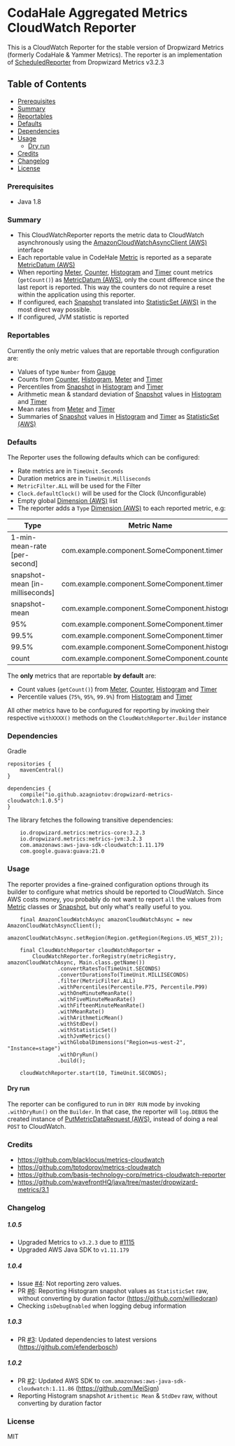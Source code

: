 # CodaHale Aggregated Metrics CloudWatch Reporter

This is a CloudWatch Reporter for the stable version of Dropwizard Metrics (formerly CodaHale & Yammer Metrics). The reporter is an implementation of [ScheduledReporter](http://metrics.dropwizard.io/3.2.3/apidocs/com/codahale/metrics/ScheduledReporter.html) from Dropwizard Metrics v3.2.3 

## Table of Contents

  - [Prerequisites](#prerequisites)
  - [Summary](#summary)
  - [Reportables](#reportables)
  - [Defaults](#defaults)
  - [Dependencies](#dependencies)
  - [Usage](#usage)
    - [Dry run](#dry-run)
  - [Credits](#credits)
  - [Changelog](#changelog)
  - [License](#license)

### Prerequisites

- Java 1.8

### Summary

- This CloudWatchReporter reports the metric data to CloudWatch asynchronously using the [AmazonCloudWatchAsyncClient (AWS)](http://docs.aws.amazon.com/AWSJavaSDK/latest/javadoc/com/amazonaws/services/cloudwatch/AmazonCloudWatchAsyncClient.html) interface 
- Each reportable value in CodeHale [Metric](http://metrics.dropwizard.io/3.2.3/apidocs/com/codahale/metrics/Metric.html) is reported as a separate [MetricDatum (AWS)](http://docs.aws.amazon.com/AWSJavaSDK/latest/javadoc/com/amazonaws/services/cloudwatch/model/MetricDatum.html) 
- When reporting [Meter](http://metrics.dropwizard.io/3.2.3/apidocs/com/codahale/metrics/Meter.html), [Counter](http://metrics.dropwizard.io/3.2.3/apidocs/com/codahale/metrics/Counter.html), [Histogram](http://metrics.dropwizard.io/3.2.3/apidocs/com/codahale/metrics/Histogram.html) and [Timer](http://metrics.dropwizard.io/3.2.3/apidocs/com/codahale/metrics/Timer.html) count metrics (`getCount()`) as [MetricDatum (AWS)](http://docs.aws.amazon.com/AWSJavaSDK/latest/javadoc/com/amazonaws/services/cloudwatch/model/MetricDatum.html), only the count difference since the last report is reported. This way the counters do not require a reset within the application using this reporter.
- If configured, each [Snapshot](http://metrics.dropwizard.io/3.2.3/apidocs/com/codahale/metrics/Snapshot.html) translated into [StatisticSet (AWS)](http://docs.aws.amazon.com/AWSJavaSDK/latest/javadoc/com/amazonaws/services/cloudwatch/model/StatisticSet.html) in the most direct way possible.
- If configured, JVM statistic is reported

### Reportables

Currently the only metric values that are reportable through configuration are:

- Values of type `Number` from [Gauge](http://metrics.dropwizard.io/3.2.3/apidocs/com/codahale/metrics/Gauge.html)
- Counts from [Counter](http://metrics.dropwizard.io/3.2.3/apidocs/com/codahale/metrics/Counter.html), [Histogram](http://metrics.dropwizard.io/3.2.3/apidocs/com/codahale/metrics/Histogram.html), [Meter](http://metrics.dropwizard.io/3.2.3/apidocs/com/codahale/metrics/Meter.html) and [Timer](http://metrics.dropwizard.io/3.2.3/apidocs/com/codahale/metrics/Timer.html)
- Percentiles from [Snapshot](http://metrics.dropwizard.io/3.2.3/apidocs/com/codahale/metrics/Snapshot.html) in [Histogram](http://metrics.dropwizard.io/3.2.3/apidocs/com/codahale/metrics/Histogram.html) and [Timer](http://metrics.dropwizard.io/3.2.3/apidocs/com/codahale/metrics/Timer.html)
- Arithmetic mean & standard deviation of [Snapshot](http://metrics.dropwizard.io/3.2.3/apidocs/com/codahale/metrics/Snapshot.html) values in [Histogram](http://metrics.dropwizard.io/3.2.3/apidocs/com/codahale/metrics/Histogram.html) and [Timer](http://metrics.dropwizard.io/3.2.3/apidocs/com/codahale/metrics/Timer.html)
- Mean rates from [Meter](http://metrics.dropwizard.io/3.2.3/apidocs/com/codahale/metrics/Meter.html) and [Timer](http://metrics.dropwizard.io/3.2.3/apidocs/com/codahale/metrics/Timer.html)
- Summaries of [Snapshot](http://metrics.dropwizard.io/3.2.3/apidocs/com/codahale/metrics/Snapshot.html) values in [Histogram](http://metrics.dropwizard.io/3.2.3/apidocs/com/codahale/metrics/Histogram.html) and [Timer](http://metrics.dropwizard.io/3.2.3/apidocs/com/codahale/metrics/Timer.html) as [StatisticSet (AWS)](http://docs.aws.amazon.com/AWSJavaSDK/latest/javadoc/com/amazonaws/services/cloudwatch/model/StatisticSet.html)

### Defaults

The Reporter uses the following defaults which can be configured:

- Rate metrics are in `TimeUnit.Seconds`
- Duration metrics are in `TimeUnit.Milliseconds`
- `MetricFilter.ALL` will be used for the Filter
- `Clock.defaultClock()` will be used for the Clock (Unconfigurable)
- Empty global [Dimension (AWS)](http://docs.aws.amazon.com/AWSJavaSDK/latest/javadoc/com/amazonaws/services/cloudwatch/model/Dimension.html) list
- The reporter adds a `Type` [Dimension (AWS)](http://docs.aws.amazon.com/AWSJavaSDK/latest/javadoc/com/amazonaws/services/cloudwatch/model/Dimension.html) to each reported metric, e.g:

| Type                                      | Metric Name                                                     |
| ----------------------------------------- | --------------------------------------------------------------- |
| 1-min-mean-rate   [per-second]            | com.example.component.SomeComponent.timer                       |
| snapshot-mean     [in-milliseconds]       | com.example.component.SomeComponent.timer                       |
| snapshot-mean                             | com.example.component.SomeComponent.histogram                   |
| 95%                                       | com.example.component.SomeComponent.timer                       |
| 99.5%                                     | com.example.component.SomeComponent.timer                       |
| 99.5%                                     | com.example.component.SomeComponent.histogram                   |
| count                                     | com.example.component.SomeComponent.counter                     |

The __only__ metrics that are reportable __by default__  are:

- Count values (`getCount()`) from [Meter](http://metrics.dropwizard.io/3.2.3/apidocs/com/codahale/metrics/Meter.html), [Counter](http://metrics.dropwizard.io/3.2.3/apidocs/com/codahale/metrics/Counter.html), [Histogram](http://metrics.dropwizard.io/3.2.3/apidocs/com/codahale/metrics/Histogram.html) and [Timer](http://metrics.dropwizard.io/3.2.3/apidocs/com/codahale/metrics/Timer.html) 
- Percentile values (`75%`, `95%`, `99.9%`) from [Histogram](http://metrics.dropwizard.io/3.2.3/apidocs/com/codahale/metrics/Histogram.html) and [Timer](http://metrics.dropwizard.io/3.2.3/apidocs/com/codahale/metrics/Timer.html)

All other metrics have to be confugured for reporting by invoking their respective `withXXXX()` methods on the `CloudWatchReporter.Builder` instance


### Dependencies

Gradle

```
repositories {
    mavenCentral()
}

dependencies { 
    compile("io.github.azagniotov:dropwizard-metrics-cloudwatch:1.0.5")
}
```

The library fetches the following transitive dependencies:

```
    io.dropwizard.metrics:metrics-core:3.2.3
    io.dropwizard.metrics:metrics-jvm:3.2.3
    com.amazonaws:aws-java-sdk-cloudwatch:1.11.179
    com.google.guava:guava:21.0
```



### Usage

The reporter provides a fine-grained configuration options through its builder to configure what metrics should be reported to CloudWatch. Since AWS costs money, you probably do not want to report `all` the values from [Metric](http://metrics.dropwizard.io/3.2.3/apidocs/com/codahale/metrics/Metric.html) classes or [Snapshot](http://metrics.dropwizard.io/3.2.3/apidocs/com/codahale/metrics/Snapshot.html), but only what's really useful to you.


```
    final AmazonCloudWatchAsync amazonCloudWatchAsync = new AmazonCloudWatchAsyncClient();
    amazonCloudWatchAsync.setRegion(Region.getRegion(Regions.US_WEST_2));

    final CloudWatchReporter cloudWatchReporter =
        CloudWatchReporter.forRegistry(metricRegistry, amazonCloudWatchAsync, Main.class.getName())
                .convertRatesTo(TimeUnit.SECONDS)
                .convertDurationsTo(TimeUnit.MILLISECONDS)
                .filter(MetricFilter.ALL)
                .withPercentiles(Percentile.P75, Percentile.P99)
                .withOneMinuteMeanRate()
                .withFiveMinuteMeanRate()
                .withFifteenMinuteMeanRate()
                .withMeanRate()
                .withArithmeticMean()
                .withStdDev()
                .withStatisticSet()
                .withJvmMetrics()
                .withGlobalDimensions("Region=us-west-2", "Instance=stage")
                .withDryRun()
                .build();

    cloudWatchReporter.start(10, TimeUnit.SECONDS);
```


#### Dry run
The reporter can be configured to run in `DRY RUN` mode by invoking `.withDryRun()` on the `Builder`. In that case, the reporter will `log.DEBUG` the created instance of [PutMetricDataRequest (AWS)](http://docs.aws.amazon.com/AWSJavaSDK/latest/javadoc/com/amazonaws/services/cloudwatch/model/PutMetricDataRequest.html), instead of doing a real `POST` to CloudWatch. 



### Credits
* https://github.com/blacklocus/metrics-cloudwatch
* https://github.com/tptodorov/metrics-cloudwatch
* https://github.com/basis-technology-corp/metrics-cloudwatch-reporter
* https://github.com/wavefrontHQ/java/tree/master/dropwizard-metrics/3.1

### Changelog

##### 1.0.5
* Upgraded Metrics to `v3.2.3` due to [#1115](https://github.com/dropwizard/metrics/pull/1115)
* Upgraded AWS Java SDK to `v1.11.179`

##### 1.0.4
* Issue [#4](https://github.com/azagniotov/codahale-aggregated-metrics-cloudwatch-reporter/issues/4): Not reporting zero values. 
* PR [#6](https://github.com/azagniotov/codahale-aggregated-metrics-cloudwatch-reporter/pull/6): Reporting Histogram snapshot values as `StatisticSet` raw, without converting by duration factor (https://github.com/williedoran)
* Checking `isDebugEnabled` when logging debug information

##### 1.0.3
* PR [#3](https://github.com/azagniotov/codahale-aggregated-metrics-cloudwatch-reporter/pull/3): Updated dependencies to latest versions (https://github.com/efenderbosch)

##### 1.0.2
* PR [#2](https://github.com/azagniotov/codahale-aggregated-metrics-cloudwatch-reporter/pull/2): Updated AWS SDK to `com.amazonaws:aws-java-sdk-cloudwatch:1.11.86` (https://github.com/MeiSign)
* Reporting Histogram snapshot `Arithemtic Mean` & `StdDev` raw, without converting by duration factor

### License
MIT
